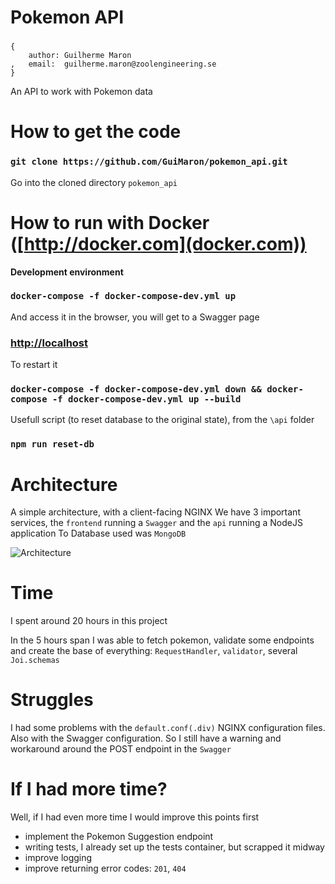# Pokemon API

###

    {
        author: Guilherme Maron
    ,   email:  guilherme.maron@zoolengineering.se
    }

An API to work with Pokemon data

# How to get the code

### `git clone https://github.com/GuiMaron/pokemon_api.git`

Go into the cloned directory `pokemon_api`

# How to run with Docker ([http://docker.com](docker.com))

**Development environment**

### `docker-compose -f docker-compose-dev.yml up`

And access it in the browser, you will get to a Swagger page

### [http://localhost](http://localhost)

To restart it

### `docker-compose -f docker-compose-dev.yml down && docker-compose -f docker-compose-dev.yml up --build`

Usefull script (to reset database to the original state), from the `\api` folder
### `npm run reset-db`

# Architecture

A simple architecture, with a client-facing NGINX
We have 3 important services, the `frontend` running a `Swagger` and the `api` running a NodeJS application
To Database used was `MongoDB`

![Architecture](architecture.jpg "Architecture")

# Time

I spent around 20 hours in this project

In the 5 hours span I was able to fetch pokemon, validate some endpoints and create the base of everything: `RequestHandler`, `validator`, several `Joi.schemas`

# Struggles

I had some problems with the `default.conf(.div)` NGINX configuration files. Also with the Swagger configuration. So I still have a
warning and workaround around the POST endpoint in the `Swagger`

# If I had more time?

Well, if I had even more time I would improve this points first

- implement the Pokemon Suggestion endpoint
- writing tests, I already set up the tests container, but scrapped it midway
- improve logging
- improve returning error codes: `201`, `404`
